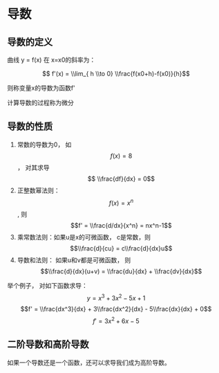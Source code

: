 
# 导数

<script type="text/javascript" src="http://cdn.mathjax.org/mathjax/latest/MathJax.js?config=default"></script>

## 导数的定义

曲线  y = f(x) 在 x=x0的斜率为：

$$ f'(x) = \\lim_{ h \\to 0} \\frac{f(x0+h)-f(x0)}{h}$$

则称变量x的导数为函数f'

计算导数的过程称为微分

## 导数的性质

1. 常数的导数为0， 如 $$f(x) = 8$$， 对其求导 $$ \\frac{df}{dx} = 0$$
2. 正整数幂法则： $$f(x) = x^n$$, 则 $$f' = \\frac{d/dx}{x^n} = nx^n-1$$
3. 乘常数法则：如果u是x的可微函数， c是常数，则$$\\frac{d}{cu} = c\\frac{d}{dx}u$$
4. 导数和法则： 如果u和v都是可微函数， 则$$\\frac{d}{dx}(u+v) = \\frac{du}{dx} + \\frac{dv}{dx}$$

举个例子， 对如下函数求导：$$ y = x^3 + 3x^2 -5x +1$$
$$f' = \\frac{dx^3}{dx} + 3\\frac{dx^2}{dx} - 5\\frac{dx}{dx} + 0$$
$$f' = 3x^2 + 6x -5$$

## 二阶导数和高阶导数
如果一个导数还是一个函数，还可以求导我们成为高阶导数。

